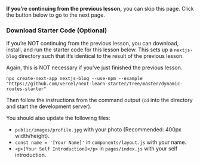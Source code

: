 **If you’re continuing from the previous lesson,** you can skip this page. Click the button below to go to the next page.

### Download Starter Code (Optional)

If you’re NOT continuing from the previous lesson, you can download, install, and run the starter code for this lesson below. This sets up a `nextjs-blog` directory such that it’s identical to the result of the previous lesson.

Again, this is NOT necessary if you’ve just finished the previous lesson.

```shell
npx create-next-app nextjs-blog --use-npm --example "https://github.com/vercel/next-learn-starter/tree/master/dynamic-routes-starter"
```

Then follow the instructions from the command output (`cd` into the directory and start the development server).

You should also update the following files:

+   `public/images/profile.jpg` with your photo (Recommended: 400px width/height).
+   `const name = '[Your Name]'` in `components/layout.js` with your name.
+   `<p>[Your Self Introduction]</p>` in `pages/index.js` with your self introduction.